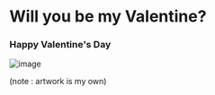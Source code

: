 # Will you be my Valentine?
### Happy Valentine's Day
![image](https://user-images.githubusercontent.com/104410750/214224557-1a793508-735f-4d6e-8258-ec03799e2338.png)

(note : artwork is my own)
